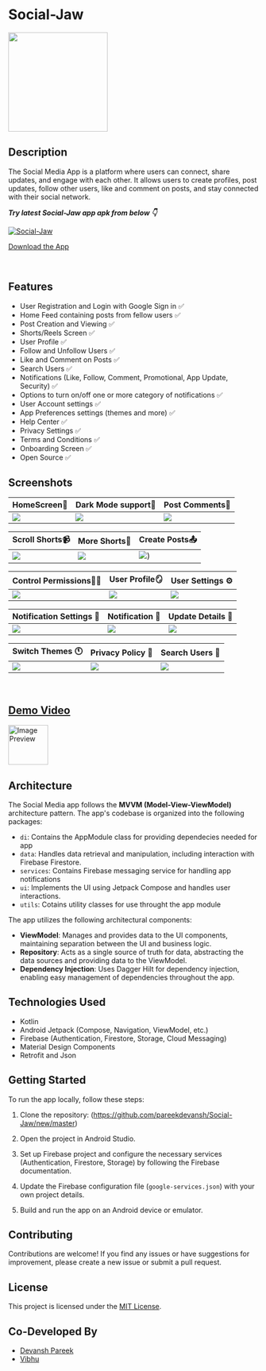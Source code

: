 # Social-Jaw

<img src="https://github.com/pareekdevansh/Social-Jaw/assets/80385154/eb8a4901-fc9d-4e6f-8d2f-ad84a9780997" height="200">

## Description

The Social Media App is a platform where users can connect, share updates, and engage with each other. It allows users to create profiles, post updates, follow other users, like and comment on posts, and stay connected with their social network.

***Try latest Social-Jaw app apk from below 👇***

[![Social-Jaw](https://github.com/pareekdevansh/Social-Jaw/assets/80385154/ff67b7df-2718-4c1b-93dc-59cfa025a54a)](https://github.com/pareekdevansh/Social-Jaw/releases/download/android-app/release.version.1.apk)
<!--- [Release](https://github.com/pareekdevansh/Social-Jaw/releases/download/android-app/release.version.1.apk) -->
[Download the App](https://i.diawi.com/BxBoVD)



<br />

## Features

- User Registration and Login with Google Sign in ✅
- Home Feed containing posts from fellow users ✅
- Post Creation and Viewing ✅
- Shorts/Reels Screen ✅
- User Profile ✅
- Follow and Unfollow Users ✅
- Like and Comment on Posts ✅
- Search Users ✅
- Notifications (Like, Follow, Comment, Promotional, App Update, Security) ✅
- Options to turn on/off one or more category of notifications ✅
- User Account settings ✅
- App Preferences settings (themes and more) ✅
- Help Center ✅
- Privacy Settings ✅
- Terms and Conditions ✅
- Onboarding Screen ✅
- Open Source ✅

## Screenshots

|   HomeScreen🏡    | Dark Mode support🌛   |   Post Comments💬   
|---	|---	|---
|  ![](https://github.com/Joaquin144/CoinTrivia/assets/80385154/90f9e70f-b3a5-46e0-a076-08763d00d7ee)    |  ![](https://github.com/Joaquin144/CoinTrivia/assets/80385154/9964d7a9-66c0-42cd-925b-ab3e80a64e81)    |   ![](https://github.com/Joaquin144/CoinTrivia/assets/80385154/76c30947-69d3-4946-b6a0-5fe385511866)    

|   Scroll Shorts📹  |   More Shorts🎥    | Create Posts📤   |
|---    |---	|---	|
|   ![](https://github.com/Joaquin144/CoinTrivia/assets/80385154/1d5d3abb-4258-4de3-8560-895e5e3f9a25)    |   ![](https://github.com/Joaquin144/CoinTrivia/assets/80385154/e606dbbb-64c1-4d87-b956-1ec938ee25f3)      |   ![](https://github.com/Joaquin144/CoinTrivia/assets/80385154/4efda8ba-cbc5-4e98-aa2e-945e7a7ca9e8))

|   Control Permissions👮‍♂️    | User Profile🪞    |   User Settings ⚙️  
|---	|---	|---
|  ![](https://github.com/Joaquin144/CoinTrivia/assets/80385154/60c39ae1-5fec-403e-8df9-cbb620c5832e)    |  ![](https://github.com/Joaquin144/CoinTrivia/assets/80385154/83b1ef74-0f0a-4cd8-811d-e68ecba72cae)    |   ![](https://github.com/Joaquin144/CoinTrivia/assets/80385154/1851b59f-28cf-41b6-a345-f9bc8318babd)    

|   Notification Settings 🔔 |   Notification 📩   | Update Details 📝  |
|---    |---	|---	|
|   ![](https://github.com/Joaquin144/CoinTrivia/assets/80385154/080a9056-8295-4594-82d6-fa136ab7a756)    |   ![](https://github.com/Joaquin144/CoinTrivia/assets/80385154/35e6fae0-b405-4ee3-98c0-2432e288e7ab)      |   ![](https://github.com/Joaquin144/CoinTrivia/assets/80385154/5d17d9e6-81b9-42d1-8e3f-318913a1914b)

|   Switch Themes 🕚 |   Privacy Policy 🔐   | Search Users 🔎  |
|---    |---	|---	|
|   ![](https://github.com/Joaquin144/CoinTrivia/assets/80385154/50bf06ab-f290-45ad-8fbe-75f1ecb9f75e)    |   ![](https://github.com/Joaquin144/CoinTrivia/assets/80385154/a2a711a3-35ea-4f1f-9253-37ca511ae5f5)      |   ![](https://github.com/Joaquin144/CoinTrivia/assets/80385154/248177c7-9eea-4b79-a5bc-48a31c9e417a)
<br />

## [Demo Video](https://youtu.be/gNEl4rkXrrE)
<img src="https://github.com/pareekdevansh/Social-Jaw/assets/80385154/ffce81d8-449c-48b4-81e3-b752a91518d9" alt="Image Preview" height="80" href="https://youtu.be/gNEl4rkXrrE">

## Architecture

The Social Media app follows the **MVVM (Model-View-ViewModel)** architecture pattern. The app's codebase is organized into the following packages:

- `di`: Contains the AppModule class for providing dependecies needed for app
- `data`: Handles data retrieval and manipulation, including interaction with Firebase Firestore.
- `services`: Contains Firebase messaging service for handling app notifications
- `ui`: Implements the UI using Jetpack Compose and handles user interactions.
- `utils`: Cotains utility classes for use throught the app module

The app utilizes the following architectural components:

- **ViewModel**: Manages and provides data to the UI components, maintaining separation between the UI and business logic.
- **Repository**: Acts as a single source of truth for data, abstracting the data sources and providing data to the ViewModel.
- **Dependency Injection**: Uses Dagger Hilt for dependency injection, enabling easy management of dependencies throughout the app.

## Technologies Used

- Kotlin
- Android Jetpack (Compose, Navigation, ViewModel, etc.)
- Firebase (Authentication, Firestore, Storage, Cloud Messaging)
- Material Design Components
- Retrofit and Json

## Getting Started

To run the app locally, follow these steps:

1. Clone the repository: (https://github.com/pareekdevansh/Social-Jaw/new/master)

2. Open the project in Android Studio.

3. Set up Firebase project and configure the necessary services (Authentication, Firestore, Storage) by following the Firebase documentation.

4. Update the Firebase configuration file (`google-services.json`) with your own project details.

5. Build and run the app on an Android device or emulator.

## Contributing

Contributions are welcome! If you find any issues or have suggestions for improvement, please create a new issue or submit a pull request.

## License

This project is licensed under the [MIT License](LICENSE).

## Co-Developed By

- [Devansh Pareek](https://github.com/pareekdevansh)
- [Vibhu](https://github.com/Joaquin144)
